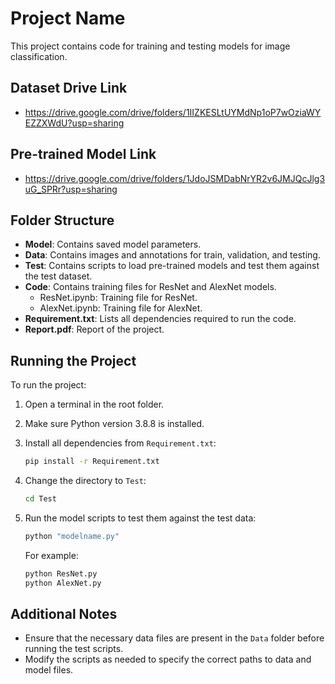 # Project Name

This project contains code for training and testing models for image classification.

## Dataset Drive Link
- https://drive.google.com/drive/folders/1IIZKESLtUYMdNp1oP7wOziaWYEZZXWdU?usp=sharing

## Pre-trained Model Link
- https://drive.google.com/drive/folders/1JdoJSMDabNrYR2v6JMJQcJlg3uG_SPRr?usp=sharing

## Folder Structure

- **Model**: Contains saved model parameters.
- **Data**: Contains images and annotations for train, validation, and testing.
- **Test**: Contains scripts to load pre-trained models and test them against the test dataset.
- **Code**: Contains training files for ResNet and AlexNet models.
    - ResNet.ipynb: Training file for ResNet.
    - AlexNet.ipynb: Training file for AlexNet.
- **Requirement.txt**: Lists all dependencies required to run the code.
- **Report.pdf**: Report of the project.

## Running the Project

To run the project:

1. Open a terminal in the root folder.
2. Make sure Python version 3.8.8 is installed.
3. Install all dependencies from `Requirement.txt`:

    ```bash
    pip install -r Requirement.txt
    ```

4. Change the directory to `Test`:

    ```bash
    cd Test
    ```

5. Run the model scripts to test them against the test data:

    ```bash
    python "modelname.py"
    ```

    For example:

    ```bash
    python ResNet.py
    python AlexNet.py
    ```

## Additional Notes

- Ensure that the necessary data files are present in the `Data` folder before running the test scripts.
- Modify the scripts as needed to specify the correct paths to data and model files.
